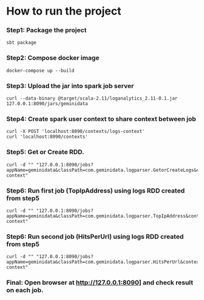 # How to run the project #

### Step1: Package the project
```
sbt package

```
### Step2: Compose docker image 
```
docker-compose up --build
```
### Step3: Upload the jar into spark job server
```
curl --data-binary @target/scala-2.11/loganalytics_2.11-0.1.jar 127.0.0.1:8090/jars/geminidata
```
### Step4: Create spark user context to share context between job
``` 
curl -X POST 'localhost:8090/contexts/logs-context'
curl 'localhost:8090/contexts'
```
### Step5: Get or Create RDD. 
``` 
curl -d "" "127.0.0.1:8090/jobs?appName=geminidata&classPath=com.geminidata.logparser.GetorCreateLogs&context=logs-context"
```
### Step6: Run first job (TopIpAddress)  using logs RDD created from step5
``` 
curl -d "" "127.0.0.1:8090/jobs?appName=geminidata&classPath=com.geminidata.logparser.TopIpAddress&context=logs-context"
```
### Step6: Run second job (HitsPerUrl)  using logs RDD created from step5
``` 
curl -d "" "127.0.0.1:8090/jobs?appName=geminidata&classPath=com.geminidata.logparser.HitsPerUrl&context=logs-context"
```

### Final: Open browser at http://127.0.0.1:8090] and check result on each job.


